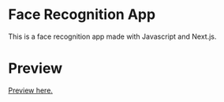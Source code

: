 # Face Recognition App
This is a face recognition app made with Javascript and Next.js.

# Preview
[Preview here.]()